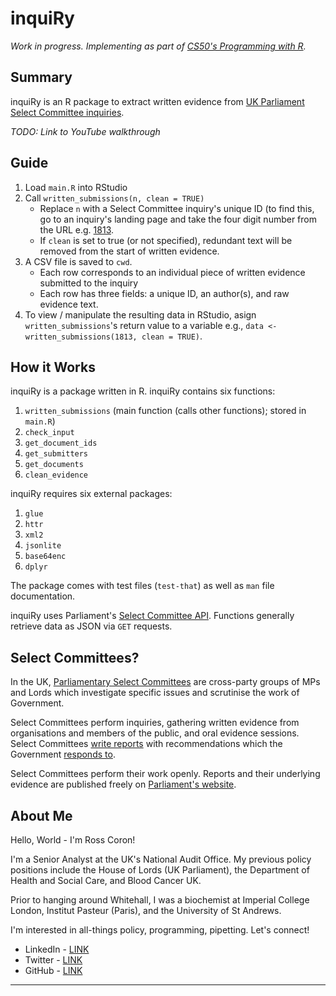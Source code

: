 # inquiRy

*Work in progress. Implementing as part of [CS50's Programming with R](https://cs50.harvard.edu/r/2024/).*

## Summary

inquiRy is an R package to extract written evidence from [UK Parliament Select Committee inquiries](https://www.parliament.uk/about/how/committees/select/). 

*TODO: Link to YouTube walkthrough*

## Guide

1. Load `main.R` into RStudio
2. Call `written_submissions(n, clean = TRUE)`
	* Replace `n` with a Select Committee inquiry's unique ID (to find this, go to an inquiry's landing page and take the four digit number from the URL e.g. [1813](committees.parliament.uk/work/1813/industrial-strategy-inquiry/).
	* If `clean` is set to true (or not specified), redundant text will be removed from the start of written evidence.
3. A CSV file is saved to `cwd`.
	*	Each row corresponds to an individual piece of written evidence submitted to the inquiry
	*	Each row has three fields: a unique ID, an author(s), and raw evidence text.
4. To view / manipulate the resulting data in RStudio, asign `written_submissions`'s return value to a variable e.g., `data <- written_submissions(1813, clean = TRUE)`.

## How it Works

inquiRy is a package written in R. inquiRy contains six functions:
1. `written_submissions` (main function (calls other functions); stored in `main.R`)
2. `check_input`
3. `get_document_ids`
4. `get_submitters`
5. `get_documents`
6. `clean_evidence`

inquiRy requires six external packages:
1. `glue`
2. `httr`
3. `xml2`
4. `jsonlite`
5. `base64enc`
6. `dplyr`

The package comes with test files (`test-that`) as well as `man` file documentation.

inquiRy uses Parliament's [Select Committee API](https://committees-api.parliament.uk/index.html). Functions generally retrieve data as JSON via `GET` requests.

## Select Committees?

In the UK, [Parliamentary Select Committees](https://www.instituteforgovernment.org.uk/explainer/select-committees) are cross-party groups of MPs and Lords which investigate specific issues and scrutinise the work of Government.

Select Committees perform inquiries, gathering written evidence from organisations and members of the public, and oral evidence sessions. Select Committees [write reports](https://committees.parliament.uk/publications/42335/documents/210453/default/) with recommendations which the Government [responds to](https://committees.parliament.uk/publications/43083/documents/214368/default/). 

Select Committees perform their work openly. Reports and their underlying evidence are published freely on [Parliament's website](https://www.parliament.uk/).

## About Me

Hello, World - I'm Ross Coron!

I'm a Senior Analyst at the UK's National Audit Office. My previous policy positions include the House of Lords (UK Parliament), the Department of Health and Social Care, and Blood Cancer UK. 

Prior to hanging around Whitehall, I was a biochemist at Imperial College London, Institut Pasteur (Paris), and the University of St Andrews.

I'm interested in all-things policy, programming, pipetting. Let's connect!
-   LinkedIn -  [LINK](https://www.linkedin.com/in/ross-coron/)
-   Twitter -  [LINK](https://twitter.com/Ross_Coron)
-   GitHub -  [LINK](https://github.com/Ross-Coron)

---